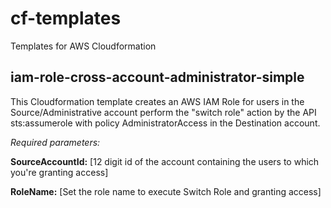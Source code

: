# cf-templates
Templates for AWS Cloudformation

## iam-role-cross-account-administrator-simple
This Cloudformation template creates an AWS IAM Role for users in the Source/Administrative account perform the "switch role" action by the API sts:assumerole with policy AdministratorAccess in the Destination account.

*Required parameters:*

**SourceAccountId:** [12 digit id of the account containing the users to which you're granting access]

**RoleName:** [Set the role name to execute Switch Role and granting access]
